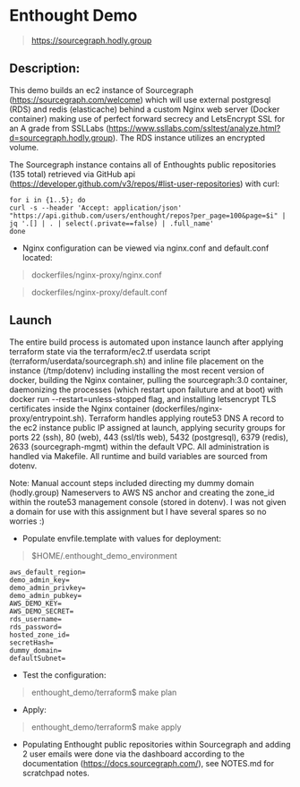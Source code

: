 # Enthought Demo

> https://sourcegraph.hodly.group

## Description:

This demo builds an ec2 instance of Sourcegraph (https://sourcegraph.com/welcome) which will use external postgresql (RDS) and redis (elasticache) behind a custom Nginx web server (Docker container) making use of perfect forward secrecy and LetsEncrypt SSL for an A grade from SSLLabs (https://www.ssllabs.com/ssltest/analyze.html?d=sourcegraph.hodly.group). The RDS instance utilizes an encrypted volume.

The Sourcegraph instance contains all of Enthoughts public repositories (135 total) retrieved via GitHub api (https://developer.github.com/v3/repos/#list-user-repositories) with curl:

```
for i in {1..5}; do
curl -s --header 'Accept: application/json' "https://api.github.com/users/enthought/repos?per_page=100&page=$i" | jq '.[] | . | select(.private==false) | .full_name'
done
```

* Nginx configuration can be viewed via nginx.conf and default.conf located:

> dockerfiles/nginx-proxy/nginx.conf

> dockerfiles/nginx-proxy/default.conf

## Launch

The entire build process is automated upon instance launch after applying terraform state via the terraform/ec2.tf userdata script (terraform/userdata/sourcegraph.sh) and inline file placement on the instance (/tmp/dotenv) including installing the most recent version of docker, building the Nginx container, pulling the sourcegraph:3.0 container, daemonizing the processes (which restart upon failuture and at boot) with docker run --restart=unless-stopped flag, and installing letsencrypt TLS certificates inside the Nginx container (dockerfiles/nginx-proxy/entrypoint.sh). Terraform handles applying route53 DNS A record to the ec2 instance public IP assigned at launch, applying security groups for ports 22 (ssh), 80 (web), 443 (ssl/tls web), 5432 (postgresql), 6379 (redis), 2633 (sourcegraph-mgmt) within the default VPC. All administration is handled via Makefile. All runtime and build variables are sourced from dotenv.

Note: Manual account steps included directing my dummy domain (hodly.group) Nameservers to AWS NS anchor and creating the zone_id within the route53 management console (stored in dotenv). I was not given a domain for use with this assignment but I have several spares so no worries :)

* Populate envfile.template with values for deployment:

> $HOME/.enthought_demo_environment

```
aws_default_region=
demo_admin_key=
demo_admin_privkey=
demo_admin_pubkey=
AWS_DEMO_KEY=
AWS_DEMO_SECRET=
rds_username=
rds_password=
hosted_zone_id=
secretHash=
dummy_domain=
defaultSubnet=
```

* Test the configuration:

> enthought_demo/terraform$ make plan

* Apply:

> enthought_demo/terraform$ make apply

* Populating Enthought public repositories within Sourcegraph and adding 2 user emails were done via the dashboard according to the documentation (https://docs.sourcegraph.com/), see NOTES.md for scratchpad notes.
